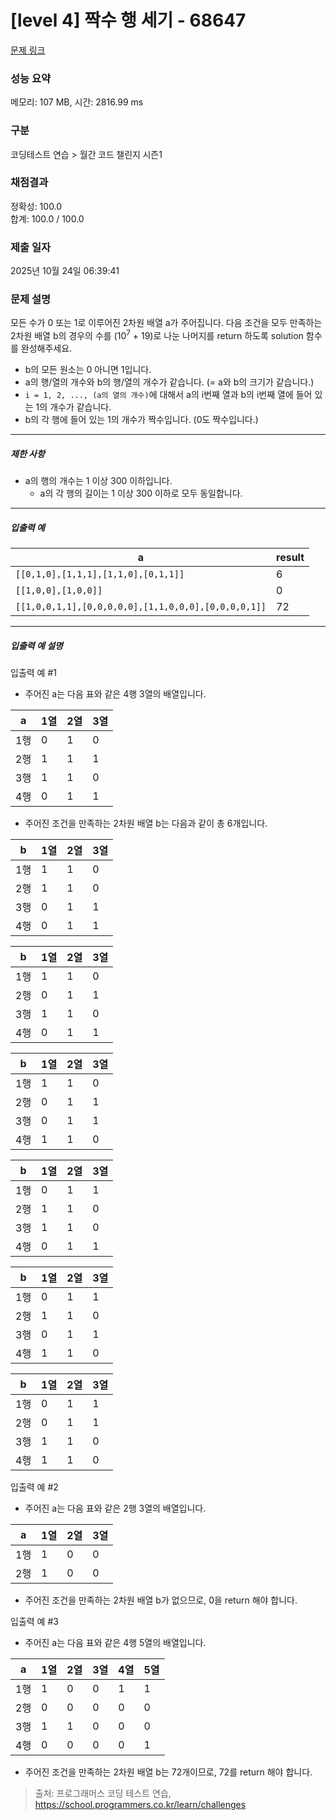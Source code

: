 # [level 4] 짝수 행 세기 - 68647 

[문제 링크](https://school.programmers.co.kr/learn/courses/30/lessons/68647) 

### 성능 요약

메모리: 107 MB, 시간: 2816.99 ms

### 구분

코딩테스트 연습 > 월간 코드 챌린지 시즌1

### 채점결과

정확성: 100.0<br/>합계: 100.0 / 100.0

### 제출 일자

2025년 10월 24일 06:39:41

### 문제 설명

<p>모든 수가 0 또는 1로 이루어진 2차원 배열 a가 주어집니다. 다음 조건을 모두 만족하는 2차원 배열 b의 경우의 수를 (10<sup>7</sup> + 19)로 나눈 나머지를 return 하도록 solution 함수를 완성해주세요.</p>

<ul>
<li>b의 모든 원소는 0 아니면 1입니다.</li>
<li>a의 행/열의 개수와 b의 행/열의 개수가 같습니다. (= a와 b의 크기가 같습니다.)</li>
<li><code>i = 1, 2, ..., (a의 열의 개수)</code>에 대해서 a의 i번째 열과 b의 i번째 열에 들어 있는 1의 개수가 같습니다.</li>
<li>b의 각 행에 들어 있는 1의 개수가 짝수입니다. (0도 짝수입니다.)</li>
</ul>

<hr>

<h5>제한 사항</h5>

<ul>
<li>a의 행의 개수는 1 이상 300 이하입니다.

<ul>
<li>a의 각 행의 길이는 1 이상 300 이하로 모두 동일합니다.</li>
</ul></li>
</ul>

<hr>

<h5>입출력 예</h5>
<table class="table">
        <thead><tr>
<th>a</th>
<th>result</th>
</tr>
</thead>
        <tbody><tr>
<td><code>[[0,1,0],[1,1,1],[1,1,0],[0,1,1]]</code></td>
<td>6</td>
</tr>
<tr>
<td><code>[[1,0,0],[1,0,0]]</code></td>
<td>0</td>
</tr>
<tr>
<td><code>[[1,0,0,1,1],[0,0,0,0,0],[1,1,0,0,0],[0,0,0,0,1]]</code></td>
<td>72</td>
</tr>
</tbody>
      </table>
<hr>

<h5>입출력 예 설명</h5>

<p>입출력 예 #1</p>

<ul>
<li>주어진 a는 다음 표와 같은 4행 3열의 배열입니다.</li>
</ul>
<table class="table">
        <thead><tr>
<th>a</th>
<th>1열</th>
<th>2열</th>
<th>3열</th>
</tr>
</thead>
        <tbody><tr>
<td>1행</td>
<td>0</td>
<td>1</td>
<td>0</td>
</tr>
<tr>
<td>2행</td>
<td>1</td>
<td>1</td>
<td>1</td>
</tr>
<tr>
<td>3행</td>
<td>1</td>
<td>1</td>
<td>0</td>
</tr>
<tr>
<td>4행</td>
<td>0</td>
<td>1</td>
<td>1</td>
</tr>
</tbody>
      </table>
<ul>
<li>주어진 조건을 만족하는 2차원 배열 b는 다음과 같이 총 6개입니다.</li>
</ul>
<table class="table">
        <thead><tr>
<th>b</th>
<th>1열</th>
<th>2열</th>
<th>3열</th>
</tr>
</thead>
        <tbody><tr>
<td>1행</td>
<td>1</td>
<td>1</td>
<td>0</td>
</tr>
<tr>
<td>2행</td>
<td>1</td>
<td>1</td>
<td>0</td>
</tr>
<tr>
<td>3행</td>
<td>0</td>
<td>1</td>
<td>1</td>
</tr>
<tr>
<td>4행</td>
<td>0</td>
<td>1</td>
<td>1</td>
</tr>
</tbody>
      </table><table class="table">
        <thead><tr>
<th>b</th>
<th>1열</th>
<th>2열</th>
<th>3열</th>
</tr>
</thead>
        <tbody><tr>
<td>1행</td>
<td>1</td>
<td>1</td>
<td>0</td>
</tr>
<tr>
<td>2행</td>
<td>0</td>
<td>1</td>
<td>1</td>
</tr>
<tr>
<td>3행</td>
<td>1</td>
<td>1</td>
<td>0</td>
</tr>
<tr>
<td>4행</td>
<td>0</td>
<td>1</td>
<td>1</td>
</tr>
</tbody>
      </table><table class="table">
        <thead><tr>
<th>b</th>
<th>1열</th>
<th>2열</th>
<th>3열</th>
</tr>
</thead>
        <tbody><tr>
<td>1행</td>
<td>1</td>
<td>1</td>
<td>0</td>
</tr>
<tr>
<td>2행</td>
<td>0</td>
<td>1</td>
<td>1</td>
</tr>
<tr>
<td>3행</td>
<td>0</td>
<td>1</td>
<td>1</td>
</tr>
<tr>
<td>4행</td>
<td>1</td>
<td>1</td>
<td>0</td>
</tr>
</tbody>
      </table><table class="table">
        <thead><tr>
<th>b</th>
<th>1열</th>
<th>2열</th>
<th>3열</th>
</tr>
</thead>
        <tbody><tr>
<td>1행</td>
<td>0</td>
<td>1</td>
<td>1</td>
</tr>
<tr>
<td>2행</td>
<td>1</td>
<td>1</td>
<td>0</td>
</tr>
<tr>
<td>3행</td>
<td>1</td>
<td>1</td>
<td>0</td>
</tr>
<tr>
<td>4행</td>
<td>0</td>
<td>1</td>
<td>1</td>
</tr>
</tbody>
      </table><table class="table">
        <thead><tr>
<th>b</th>
<th>1열</th>
<th>2열</th>
<th>3열</th>
</tr>
</thead>
        <tbody><tr>
<td>1행</td>
<td>0</td>
<td>1</td>
<td>1</td>
</tr>
<tr>
<td>2행</td>
<td>1</td>
<td>1</td>
<td>0</td>
</tr>
<tr>
<td>3행</td>
<td>0</td>
<td>1</td>
<td>1</td>
</tr>
<tr>
<td>4행</td>
<td>1</td>
<td>1</td>
<td>0</td>
</tr>
</tbody>
      </table><table class="table">
        <thead><tr>
<th>b</th>
<th>1열</th>
<th>2열</th>
<th>3열</th>
</tr>
</thead>
        <tbody><tr>
<td>1행</td>
<td>0</td>
<td>1</td>
<td>1</td>
</tr>
<tr>
<td>2행</td>
<td>0</td>
<td>1</td>
<td>1</td>
</tr>
<tr>
<td>3행</td>
<td>1</td>
<td>1</td>
<td>0</td>
</tr>
<tr>
<td>4행</td>
<td>1</td>
<td>1</td>
<td>0</td>
</tr>
</tbody>
      </table>
<p>입출력 예 #2</p>

<ul>
<li>주어진 a는 다음 표와 같은 2행 3열의 배열입니다.</li>
</ul>
<table class="table">
        <thead><tr>
<th>a</th>
<th>1열</th>
<th>2열</th>
<th>3열</th>
</tr>
</thead>
        <tbody><tr>
<td>1행</td>
<td>1</td>
<td>0</td>
<td>0</td>
</tr>
<tr>
<td>2행</td>
<td>1</td>
<td>0</td>
<td>0</td>
</tr>
</tbody>
      </table>
<ul>
<li>주어진 조건을 만족하는 2차원 배열 b가 없으므로, 0을 return 해야 합니다.</li>
</ul>

<p>입출력 예 #3</p>

<ul>
<li>주어진 a는 다음 표와 같은 4행 5열의 배열입니다.</li>
</ul>
<table class="table">
        <thead><tr>
<th>a</th>
<th>1열</th>
<th>2열</th>
<th>3열</th>
<th>4열</th>
<th>5열</th>
</tr>
</thead>
        <tbody><tr>
<td>1행</td>
<td>1</td>
<td>0</td>
<td>0</td>
<td>1</td>
<td>1</td>
</tr>
<tr>
<td>2행</td>
<td>0</td>
<td>0</td>
<td>0</td>
<td>0</td>
<td>0</td>
</tr>
<tr>
<td>3행</td>
<td>1</td>
<td>1</td>
<td>0</td>
<td>0</td>
<td>0</td>
</tr>
<tr>
<td>4행</td>
<td>0</td>
<td>0</td>
<td>0</td>
<td>0</td>
<td>1</td>
</tr>
</tbody>
      </table>
<ul>
<li>주어진 조건을 만족하는 2차원 배열 b는 72개이므로, 72를 return 해야 합니다.</li>
</ul>


> 출처: 프로그래머스 코딩 테스트 연습, https://school.programmers.co.kr/learn/challenges